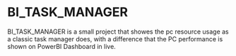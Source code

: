 # BI_TASK_MANAGER
BI_TASK_MANAGER is a small project that showes the pc resource usage as a classic task manager does, with a difference that the PC performance is shown on PowerBI Dashboard in live.
